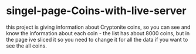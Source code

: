 # singel-page-Coins-with-live-server
this project is giving information about Cryptonite coins, so you can see and know the information about each coin - the list has about 8000 coins, but in the page ive sliced it so you need to change it for all the data if you want to see the all coins.
